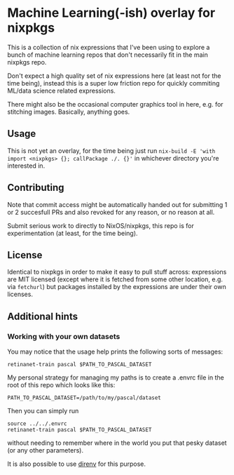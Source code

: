 # Machine Learning(-ish) overlay for nixpkgs

This is a collection of nix expressions that I've been using to explore a bunch of machine learning repos that don't necessarily fit in the main nixpkgs repo.

Don't expect a high quality set of nix expressions here (at least not for the time being), instead this is a super low friction repo for quickly commiting ML/data science related expressions.

There might also be the occasional computer graphics tool in here, e.g. for stitching images. Basically, anything goes.

## Usage

This is not yet an overlay, for the time being just run `nix-build -E 'with import <nixpkgs> {}; callPackage ./. {}'` in whichever directory you're interested in.

## Contributing

Note that commit access might be automatically handed out for submitting 1 or 2 succesfull PRs and also revoked for any reason, or no reason at all.

Submit serious work to directly to NixOS/nixpkgs, this repo is for experimentation (at least, for the time being).

## License

Identical to nixpkgs in order to make it easy to pull stuff across: expressions are MIT licensed (except where it is fetched from some other location, e.g. via `fetchurl`) but packages installed by the expressions are under their own licenses.

## Additional hints

### Working with your own datasets

You may notice that the usage help prints the following sorts of messages:

    retinanet-train pascal $PATH_TO_PASCAL_DATASET

My personal strategy for managing my paths is to create a .envrc file in the root of this repo which looks like this:

    PATH_TO_PASCAL_DATASET=/path/to/my/pascal/dataset

Then you can simply run

    source ../../.envrc
    retinanet-train pascal $PATH_TO_PASCAL_DATASET

without needing to remember where in the world you put that pesky dataset (or any other parameters).

It is also possible to use [direnv](https://direnv.net/) for this purpose.

